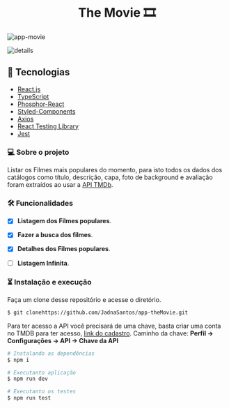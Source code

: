 <h1 align="center"> The Movie 🎞 </h1>

![app-movie](https://user-images.githubusercontent.com/62259770/209413918-d5dcb03d-90b6-4344-8eb0-87cfce006fee.png)

![details](https://user-images.githubusercontent.com/62259770/209413926-4a85047b-6748-4388-9713-17eec1999f42.png)


## 🚀 Tecnologias

-  [React.js](https://pt-br.reactjs.org/)
-  [TypeScript](https://www.typescriptlang.org/)
-  [Phosphor-React](https://phosphoricons.com/)
-  [Styled-Components](https://styled-components.com/)
-  [Axios](https://github.com/axios/axios)
-  [React Testing Library](https://testing-library.com/)
-  [Jest](https://jestjs.io)

### 💻 Sobre o projeto

Listar os Filmes mais populares do momento, para isto 
todos os dados dos catálogos como título, descrição, capa, foto de background e avaliação foram extraídos ao usar a [API TMDb](https://www.themoviedb.org/documentation/api).


### 🛠 Funcionalidades

- [x] **Listagem dos Filmes populares**.
- [x] **Fazer a busca dos filmes**.
- [x] **Detalhes dos Filmes populares**.
- [ ] **Listagem Infinita**.



### ⏳ Instalação e execução

Faça um clone desse repositório e acesse o diretório.

```bash
$ git clonehttps://github.com/JadnaSantos/app-theMovie.git
```

Para ter acesso a API você precisará de uma chave, basta criar uma conta no TMDB para ter acesso, [link do cadastro](https://www.themoviedb.org/signup). Caminho da chave: **Perfil -> Configurações -> API -> Chave da API**


```bash
# Instalando as dependências
$ npm i

# Executanto aplicação
$ npm run dev

# Executanto os testes
$ npm run test
```

